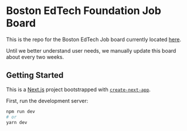 # Boston EdTech Foundation Job Board

This is the repo for the Boston EdTech Job board currently located [here](http://localhost:3000/).

Until we better understand user needs, we manually update this board about every two weeks.

## Getting Started

This is a [Next.js](https://nextjs.org/) project bootstrapped with [`create-next-app`](https://github.com/vercel/next.js/tree/canary/packages/create-next-app).

First, run the development server:

```bash
npm run dev
# or
yarn dev
```
